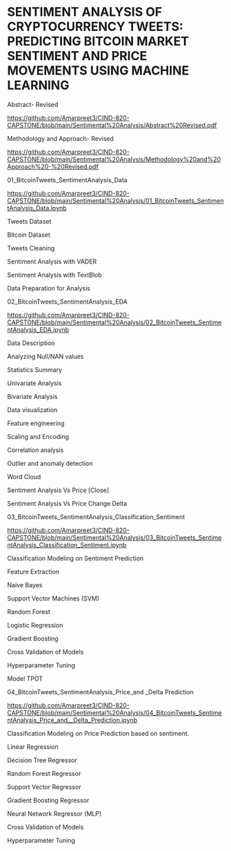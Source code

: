# SENTIMENT ANALYSIS OF CRYPTOCURRENCY TWEETS: PREDICTING BITCOIN MARKET SENTIMENT AND PRICE MOVEMENTS USING MACHINE LEARNING

Abstract- Revised

https://github.com/Amarpreet3/CIND-820-CAPSTONE/blob/main/Sentimental%20Analysis/Abstract%20Revised.pdf

Methodology and Approach- Revised

https://github.com/Amarpreet3/CIND-820-CAPSTONE/blob/main/Sentimental%20Analysis/Methodology%20and%20Approach%20-%20Revised.pdf

01_BitcoinTweets_SentimentAnalysis_Data

https://github.com/Amarpreet3/CIND-820-CAPSTONE/blob/main/Sentimental%20Analysis/01_BitcoinTweets_SentimentAnalysis_Data.ipynb

Tweets Dataset

Bitcoin Dataset

Tweets Cleaning

Sentiment Analysis with VADER

Sentiment Analysis with TextBlob

Data Preparation for Analysis

02_BitcoinTweets_SentimentAnalysis_EDA

https://github.com/Amarpreet3/CIND-820-CAPSTONE/blob/main/Sentimental%20Analysis/02_BitcoinTweets_SentimentAnalysis_EDA.ipynb

Data Description

Analyzing Null/NAN values

Statistics Summary

Univariate Analysis

Bivariate Analysis

Data visualization

Feature engineering

Scaling and Encoding

Correlation analysis

Outlier and anomaly detection

Word Cloud

Sentiment Analysis Vs Price [Close]

Sentiment Analysis Vs Price Change Delta

03_BitcoinTweets_SentimentAnalysis_Classification_Sentiment

https://github.com/Amarpreet3/CIND-820-CAPSTONE/blob/main/Sentimental%20Analysis/03_BitcoinTweets_SentimentAnalysis_Classification_Sentiment.ipynb

Classification Modeling on Sentiment Prediction

Feature Extraction

Naive Bayes

Support Vector Machines (SVM)

Random Forest

Logistic Regression

Gradient Boosting

Cross Validation of Models

Hyperparameter Tuning

Model TPOT

04_BitcoinTweets_SentimentAnalysis_Price_and _Delta Prediction

https://github.com/Amarpreet3/CIND-820-CAPSTONE/blob/main/Sentimental%20Analysis/04_BitcoinTweets_SentimentAnalysis_Price_and__Delta_Prediction.ipynb

Classification Modeling on Price Prediction based on sentiment.

Linear Regression

Decision Tree Regressor

Random Forest Regressor

Support Vector Regressor

Gradient Boosting Regressor

Neural Network Regressor (MLP)

Cross Validation of Models

Hyperparameter Tuning
